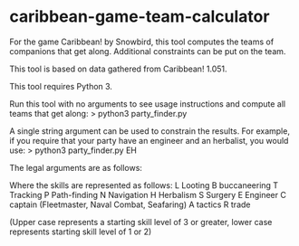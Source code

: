 # caribbean-game-team-calculator
For the game Caribbean! by Snowbird, this tool computes the teams of companions that get along.  Additional constraints can be put on the team.

This tool is based on data gathered from Caribbean! 1.051.

This tool requires Python 3.

Run this tool with no arguments to see usage instructions and compute all teams that get along:
    > python3 party_finder.py

A single string argument can be used to constrain the results.  For example, if you require that your party have an engineer and an herbalist, you would use:
    > python3 party_finder.py EH

The legal arguments are as follows:

Where the skills are represented as follows:
L Looting
B buccaneering
T Tracking
P Path-finding
N Navigation
H Herbalism
S Surgery
E Engineer
C captain (Fleetmaster, Naval Combat, Seafaring)
A tactics
R trade

(Upper case represents a starting skill level of 3 or greater, lower case represents starting skill level of 1 or 2)
